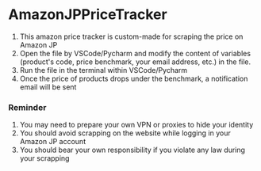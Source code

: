 # AmazonJPPriceTracker
1. This amazon price tracker is custom-made for scraping the price on Amazon JP
2. Open the file by VSCode/Pycharm and modify the content of variables (product's code, price benchmark, your email address, etc.) in the file.
3. Run the file in the terminal within VSCode/Pycharm
4. Once the price of products drops under the benchmark, a notification email will be sent

### Reminder
1. You may need to prepare your own VPN or proxies to hide your identity
2. You should avoid scrapping on the website while logging in your Amazon JP account
3. You should bear your own responsibility if you violate any law during your scrapping
